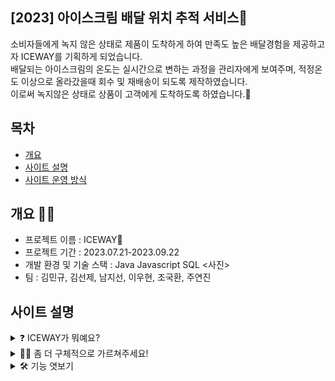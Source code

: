 ##  [2023] 아이스크림 배달 위치 추적 서비스🍦

소비자들에게 녹지 않은 상태로 제품이 도착하게 하여 만족도 높은 배달경험을 제공하고자 ICEWAY를 기획하게 되었습니다.<br>
배달되는 아이스크림의 온도는 실시간으로 변하는 과정을 관리자에게 보여주며, 적정온도 이상으로 올라갔을때 회수 및 재배송이 되도록 제작하였습니다. <br>
이로써 녹지않은 상태로 상품이 고객에게 도착하도록 하였습니다.🩵

## 목차
- [개요](개요)
- [사이트 설명](사이트-설명)
- [사이트 운영 방식](사이트-운영-방식)

## 개요 ☝🏻
- 프로젝트 이름 : ICEWAY🍦
- 프로젝트 기간 : 2023.07.21-2023.09.22
- 개발 환경 및 기술 스택 : Java Javascript SQL
<사진>
- 팀 : 김민규, 김선제, 남지선, 이우현, 조국환, 주연진


##  사이트 설명
<details><summary>❓ ICEWAY가 뭐예요?
</summary>

*ICEWAY는 Icecream+way(road) 의 합성어로 아이스크림이 소비자에게 가고있는 상태를 의미합니다.<br>
배달으로 아이스크림을 받았을때 모두들 녹아있던 경험을 한 적이 있을겁니다. <br>저희 프로젝트는 그 점을 고려하여 소비자가 녹지않은 상태로 제품을 받을 수 있게 하려는 기획하에 프로젝트를 구현하였습니다.*
</details>
<details><summary>🙋‍♀️ 좀 더 구체적으로 가르쳐주세요!
</summary>

*<br>네! 조금 더 구체적으로 알려드리죠!<br><br>저희 사이트는 사실 제품의 쇼핑-주문 하는 사이트가 아닙니다. 저희 제품을 구매했을때, 관리자가 배송관리를 하며 상품의 온도를 확인할 수 있는 관리자 사이트 입니다. **STATUS** 카테고리를 누르면 주문 후 배송되는 제품들의 상태를 볼 수 있습니다. <br>오른쪽을 보시면 제품경고 안내란이 있으며 제품의 상태가 적정온도(-10도)이상으로 올라갔을때 제품의 회수요청을 위해 알림창에 고객의 이름과 함께 "000님 상품 온도 상승 알림" 이 뜨게 됩니다. <br>오른쪽의 경고알림을 선택했을때 배송되고 있는 위치로 ZoomIN 이 되면서 하단에 제품의 구매하신 정보와 실시간 온도, 회수를 하기 위한 회수버튼이 있습니다. <br>오른쪽 하단을 보시면 현재 배송중인 수량과 배송완료, 회수경고 갯수, 회수완료 갯수를 실시간으로 계산이 되어 보실 수 있습니다.<br><br>**왼쪽의 <u>START, </u><u>STOP, </u><u>RESET</u> 3개의 버튼은 프로젝트 발표시 제품의 빠른 이동을 위해만든 버튼입니다. 이 점 고려하여 봐주시기 바랍니다 ^^**
</details>
<details><summary> 🛠 기능 엿보기
</summary>

# Thanks for watching
